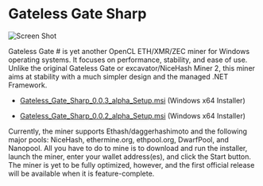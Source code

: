 # Gateless Gate Sharp

![Screen Shot](https://i.imgur.com/2uxU07X.png)

Gateless Gate \# is yet another OpenCL ETH/XMR/ZEC miner for Windows operating systems. It focuses on performance, stability, and ease of use.
Unlike the original Gateless Gate or excavator/NiceHash Miner 2, this miner aims at stability with a much simpler design and the managed .NET Framework.

* [Gateless_Gate_Sharp_0.0.3_alpha_Setup.msi](https://github.com/zawawawa/GatelessGateSharp/releases/download/v0.0.3-alpha/Gateless_Gate_Sharp_0.0.3_alpha_Setup.msi) (Windows x64 Installer)

* [Gateless_Gate_Sharp_0.0.2_alpha_Setup.msi](https://github.com/zawawawa/GatelessGateSharp/releases/download/v0.0.2-alpha/Gateless_Gate_Sharp_0.0.2_alpha_Setup.msi) (Windows x64 Installer)

Currently, the miner supports Ethash/daggerhashimoto and the following major pools: NiceHash, ethermine.org, ethpool.org, DwarfPool, and Nanopool. All you have to do to mine is to download and run the installer, launch the miner, enter your wallet address(es), and click the Start button. The miner is yet to be fully optimized, however, and the first official release will be available when it is feature-complete.
